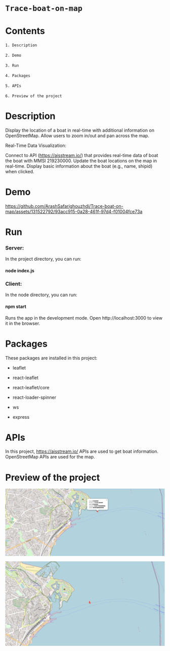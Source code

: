 # `Trace-boat-on-map`

# Contents

    1. Description

    2. Demo
    
    3. Run

    4. Packages
    
    5. APIs

    6. Preview of the project

       

# Description

Display the location of a boat in real-time with additional information on OpenStreetMap.
Allow users to zoom in/out and pan across the map.

Real-Time Data Visualization:

Connect to API (https://aisstream.io/) that provides real-time data of boat the boat with MMSI 219230000.
Update the boat locations on the map in real-time.
Display basic information about the boat (e.g., name, shipid) when clicked.

# Demo
https://github.com/ArashSafarighouzhdi/Trace-boat-on-map/assets/131522792/93acc915-0a28-461f-97d4-f01004fce73a

# Run

### Server:
In the project directory, you can run:
#### node index.js

### Client:
In the node directory, you can run:
#### npm start

Runs the app in the development mode.
Open http://localhost:3000 to view it in the browser.

# Packages

These packages are installed in this project:

- leaflet

- react-leaflet

- react-leaflet/core

- react-loader-spinner

- ws

- express

# APIs

In this project, https://aisstream.io/ APIs are used to get boat information.
OpenStreetMap APIs are used for the map.


# Preview of the project

![Optional Text](1.jpeg)

![Optional Text](2.jpeg)

